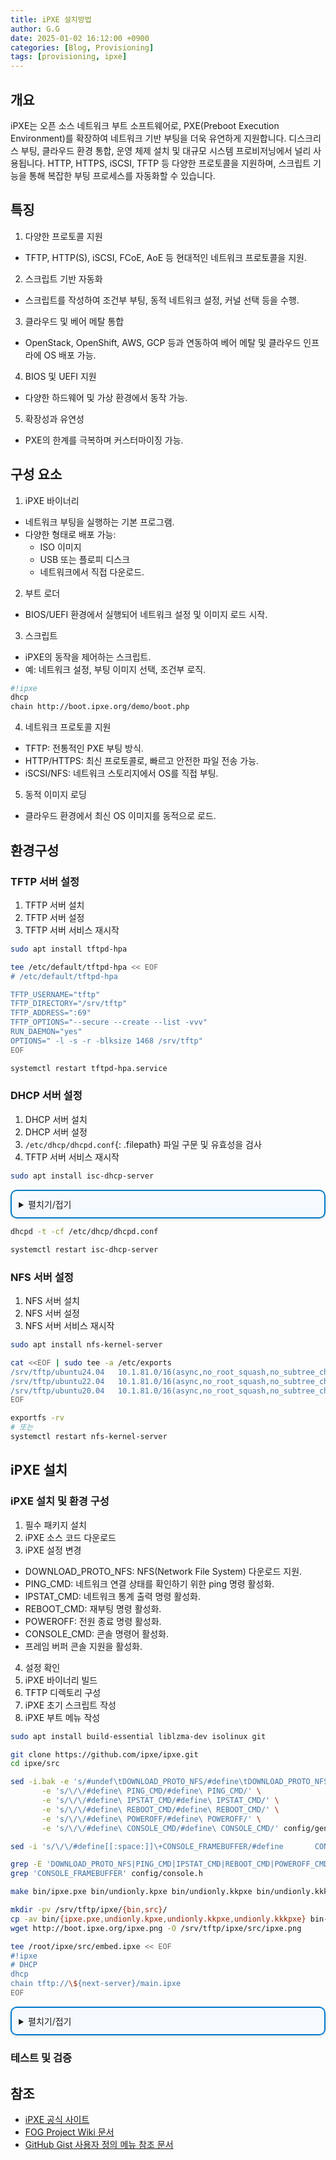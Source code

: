 ```yaml
---
title: iPXE 설치방법
author: G.G
date: 2025-01-02 16:12:00 +0900
categories: [Blog, Provisioning]
tags: [provisioning, ipxe]
---
```


## 개요
iPXE는 오픈 소스 네트워크 부트 소프트웨어로, PXE(Preboot Execution Environment)를 확장하여 네트워크 기반 부팅을 더욱 유연하게 지원합니다. 디스크리스 부팅, 클라우드 환경 통합, 운영 체제 설치 및 대규모 시스템 프로비저닝에서 널리 사용됩니다. HTTP, HTTPS, iSCSI, TFTP 등 다양한 프로토콜을 지원하며, 스크립트 기능을 통해 복잡한 부팅 프로세스를 자동화할 수 있습니다.

## 특징
1. 다양한 프로토콜 지원
- TFTP, HTTP(S), iSCSI, FCoE, AoE 등 현대적인 네트워크 프로토콜을 지원.

2. 스크립트 기반 자동화
- 스크립트를 작성하여 조건부 부팅, 동적 네트워크 설정, 커널 선택 등을 수행.

3. 클라우드 및 베어 메탈 통합
- OpenStack, OpenShift, AWS, GCP 등과 연동하여 베어 메탈 및 클라우드 인프라에 OS 배포 가능.

4. BIOS 및 UEFI 지원
- 다양한 하드웨어 및 가상 환경에서 동작 가능.

5. 확장성과 유연성
- PXE의 한계를 극복하며 커스터마이징 가능.

## 구성 요소
1. iPXE 바이너리
- 네트워크 부팅을 실행하는 기본 프로그램.
- 다양한 형태로 배포 가능:
  - ISO 이미지
  - USB 또는 플로피 디스크
  - 네트워크에서 직접 다운로드.

2. 부트 로더
- BIOS/UEFI 환경에서 실행되어 네트워크 설정 및 이미지 로드 시작.

3. 스크립트
- iPXE의 동작을 제어하는 스크립트.
- 예: 네트워크 설정, 부팅 이미지 선택, 조건부 로직.

```bash
#!ipxe
dhcp
chain http://boot.ipxe.org/demo/boot.php
```

4. 네트워크 프로토콜 지원
- TFTP: 전통적인 PXE 부팅 방식.
- HTTP/HTTPS: 최신 프로토콜로, 빠르고 안전한 파일 전송 가능.
- iSCSI/NFS: 네트워크 스토리지에서 OS를 직접 부팅.

5. 동적 이미지 로딩
- 클라우드 환경에서 최신 OS 이미지를 동적으로 로드.

## 환경구성

### TFTP 서버 설정
1. TFTP 서버 설치
2. TFTP 서버 설정
3. TFTP 서버 서비스 재시작

```bash
sudo apt install tftpd-hpa
```

```bash
tee /etc/default/tftpd-hpa << EOF
# /etc/default/tftpd-hpa

TFTP_USERNAME="tftp"
TFTP_DIRECTORY="/srv/tftp"
TFTP_ADDRESS=":69"
TFTP_OPTIONS="--secure --create --list -vvv"
RUN_DAEMON="yes"
OPTIONS=" -l -s -r -blksize 1468 /srv/tftp"
EOF
```

```bash
systemctl restart tftpd-hpa.service
```

### DHCP 서버 설정
1. DHCP 서버 설치
2. DHCP 서버 설정
3. `/etc/dhcp/dhcpd.conf`{: .filepath} 파일 구문 및 유효성을 검사
4. TFTP 서버 서비스 재시작

```bash
sudo apt install isc-dhcp-server
```

<details markdown="block" style="margin: 1em 0; padding: 0.8em; border: 2px solid #007acc; border-radius: 10px; background-color: #f5faff; box-shadow: 0 2px 5px rgba(0, 0, 0, 0.1);">
  <summary>
    펼치기/접기
  </summary>

```bash
IPADD=$(hostname -I | awk '{print $1}')
IPGW=$(ip route | grep default | head -n 1 | awk '{print $3}')
IPADD_PREFIX=$(echo $IPADD | sed 's/\.[0-9]*$//')

cat << EOF >> /etc/dhcp/dhcpd.conf
option space PXE;
option PXE.mtftp-ip    code 1 = ip-address;
option PXE.mtftp-cport code 2 = unsigned integer 16;
option PXE.mtftp-sport code 3 = unsigned integer 16;
option PXE.mtftp-tmout code 4 = unsigned integer 8;
option PXE.mtftp-delay code 5 = unsigned integer 8;
option arch code 93 = unsigned integer 16; # RFC4578

use-host-decl-names on;
ddns-update-style interim;
ignore client-updates;
next-server 10.1.81.3;
authoritative;

subnet 10.1.0.0 netmask 255.255.0.0 {
    option routers $IPGW;
    option subnet-mask 255.255.0.0;
    option domain-name-servers 1.1.1.1, 8.8.8.8;
    option time-offset 32400;     # Timezone: Asia/Seoul
    default-lease-time 600;
    max-lease-time 7200;
    range $IPADD_PREFIX.100 $IPADD_PREFIX.200;
    next-server 10.1.81.3;
 
    class "UEFI-32-1" {
    match if substring(option vendor-class-identifier, 0, 20) = "PXEClient:Arch:00006";
    filename "ipxe/bin/ipxe.efi";
    }

    class "UEFI-32-2" {
    match if substring(option vendor-class-identifier, 0, 20) = "PXEClient:Arch:00002";
     filename "ipxe/bin/ipxe.efi";
    }

    class "UEFI-64-1" {
    match if substring(option vendor-class-identifier, 0, 20) = "PXEClient:Arch:00007";
     filename "ipxe/bin/ipxe.efi";
    }

    class "UEFI-64-2" {
    match if substring(option vendor-class-identifier, 0, 20) = "PXEClient:Arch:00008";
    filename "ipxe/bin/ipxe.efi";
    }

    class "UEFI-64-3" {
    match if substring(option vendor-class-identifier, 0, 20) = "PXEClient:Arch:00009";
     filename "ipxe/bin/ipxe.efi";
    }

    class "Legacy" {
    match if substring(option vendor-class-identifier, 0, 20) = "PXEClient:Arch:00000";
    filename "ipxe/bin/undionly.kkpxe";
    }
}
EOF
```

</details>

```bash
dhcpd -t -cf /etc/dhcp/dhcpd.conf
```

```bash
systemctl restart isc-dhcp-server
```

### NFS 서버 설정
1. NFS 서버 설치
2. NFS 서버 설정
4. NFS 서버 서비스 재시작

```bash
sudo apt install nfs-kernel-server
```

```bash
cat <<EOF | sudo tee -a /etc/exports
/srv/tftp/ubuntu24.04   10.1.81.0/16(async,no_root_squash,no_subtree_check,ro)
/srv/tftp/ubuntu22.04   10.1.81.0/16(async,no_root_squash,no_subtree_check,ro)
/srv/tftp/ubuntu20.04   10.1.81.0/16(async,no_root_squash,no_subtree_check,ro)
EOF
```

```bash
exportfs -rv
# 또는
systemctl restart nfs-kernel-server
```

## iPXE 설치

### iPXE 설치 및 환경 구성
1. 필수 패키지 설치
2. iPXE 소스 코드 다운로드
3. iPXE 설정 변경
- DOWNLOAD_PROTO_NFS: NFS(Network File System) 다운로드 지원.
- PING_CMD: 네트워크 연결 상태를 확인하기 위한 ping 명령 활성화.
- IPSTAT_CMD: 네트워크 통계 출력 명령 활성화.
- REBOOT_CMD: 재부팅 명령 활성화.
- POWEROFF: 전원 종료 명령 활성화.
- CONSOLE_CMD: 콘솔 명령어 활성화.
- 프레임 버퍼 콘솔 지원을 활성화.
4. 설정 확인
5. iPXE 바이너리 빌드
6. TFTP 디렉토리 구성
7. iPXE 초기 스크립트 작성
8. iPXE 부트 메뉴 작성

```bash
sudo apt install build-essential liblzma-dev isolinux git
```

```bash
git clone https://github.com/ipxe/ipxe.git
cd ipxe/src
```

```bash
sed -i.bak -e 's/#undef\tDOWNLOAD_PROTO_NFS/#define\tDOWNLOAD_PROTO_NFS/' \
       -e 's/\/\/#define\ PING_CMD/#define\ PING_CMD/' \
       -e 's/\/\/#define\ IPSTAT_CMD/#define\ IPSTAT_CMD/' \
       -e 's/\/\/#define\ REBOOT_CMD/#define\ REBOOT_CMD/' \
       -e 's/\/\/#define\ POWEROFF/#define\ POWEROFF/' \
       -e 's/\/\/#define\ CONSOLE_CMD/#define\ CONSOLE_CMD/' config/general.h
```

```bash
sed -i 's/\/\/#define[[:space:]]\+CONSOLE_FRAMEBUFFER/#define       CONSOLE_FRAMEBUFFER/' config/console.h
```

```bash
grep -E 'DOWNLOAD_PROTO_NFS|PING_CMD|IPSTAT_CMD|REBOOT_CMD|POWEROFF_CMD|CONSOLE_CMD/' config/general.h
grep 'CONSOLE_FRAMEBUFFER' config/console.h
```

```bash
make bin/ipxe.pxe bin/undionly.kpxe bin/undionly.kkpxe bin/undionly.kkkpxe bin-x86_64-efi/ipxe.efi EMBED=/root/ipxe/src/embed.ipxe
```

```bash
mkdir -pv /srv/tftp/ipxe/{bin,src}/
cp -av bin/{ipxe.pxe,undionly.kpxe,undionly.kkpxe,undionly.kkkpxe} bin-x86_64-efi/ipxe.efi /srv/tftp/ipxe/bin/
wget http://boot.ipxe.org/ipxe.png -O /srv/tftp/ipxe/src/ipxe.png
```

```bash
tee /root/ipxe/src/embed.ipxe << EOF
#!ipxe
# DHCP
dhcp
chain tftp://\${next-server}/main.ipxe
EOF
```

<details markdown="block" style="margin: 1em 0; padding: 0.8em; border: 2px solid #007acc; border-radius: 10px; background-color: #f5faff; box-shadow: 0 2px 5px rgba(0, 0, 0, 0.1);">
  <summary>
    펼치기/접기
  </summary>

```bash
#!ipxe
# Background Images
console --x 1024 --y 768 --picture ipxe/src/ipxe.png --left 32 --right 32 --top 32 --bottom 48

# Set Color Fonts
set esc:hex 1b
set bold ${esc:string}[1m
set boldoff ${esc:string}[22m
set fg_off ${esc:string}[0m
set fg_red ${esc:string}[31m
set fg_gre ${esc:string}[32m
set fg_cya ${esc:string}[36m
set fg_whi ${esc:string}[37m

# Set NFS strings
set nfs-server          ${next-server}
set nfs-mount           /srv/tftp
set nfs-path            nfs://${nfs-server}${nfs-mount}
set nfs-root            ${nfs-server}:${nfs-mount}

# HTTP and iSCSI
set iscsi-server        ${next-server}
set http-root           http://${next-server}:3259

:start
menu iPXE boot menu options
item --gap --                   ------------------------- Local boot options ------------------------------
item            localboot               Boot to local drive
item --gap --                   ------------------------- Network boot options ----------------------------
item            ubuntu24.04             Install Ubuntu 24.04
item            ubuntu22.04             Install Ubuntu 22.04
item            ubuntu20.04             Install Ubuntu 20.04
item            windows10               Install Windows10
item            restoredisk-u24         Install Clonezilla Restoredisk u24-BareMetal
item            restoredisk-xen24       Install Clonezilla Restoredisk u24-XEN
item            restoredisk-u22         Install Clonezilla Restoredisk u22-BareMetal
item            restoredisk-xen22       Install Clonezilla Restoredisk u22-XEN
item            restoredisk-u20         Install Clonezilla Restoredisk u20-BareMetal
item            restoredisk-xen20       Install Clonezilla Restoredisk u20-XEN
item --gap --                   ------------------------- HPE options -------------------------------------
item            ssa2.60                 Go to HPE Smart Storage Administrator 2.60
item            ssa4.15                 Go to HPE Smart Storage Administrator 4.15
item            gen8                    Go to HPE Service Pack for ProLiant Gen8
item            gen9                    Go to HPE Service Pack for ProLiant Gen9
item --gap --                   ------------------------- Advanced options --------------------------------
item --key c    clonezilla              Go to Clonezilla Live
item --key s    shell                   Go to iPXE Shell
item --key r    reboot                  Reboot
item
item --key x    exit                    Exit iPXE and continue BIOS boot
choose --default localboot --timeout 10000 target && goto ${target}

:localboot
echo ${fg_gre}Continue${fg_off} booting to local drive
goto exit

:shell
echo Type "exit" to return to menu
shell
goto start

:reboot
reboot

:exit
exit

###
### Custom menu entries
###

:clonezilla
kernel clonezilla/live/vmlinuz
initrd clonezilla/live/initrd.img
imgargs vmlinuz boot=live username=user union=overlay components noswap noprompt keyboard-layouts=us locales=en_US.UTF-8 fetch=tftp://${nfs-server}/clonezilla/live/filesystem.squashfs video=1024x768
boot

:restoredisk-u24
kernel clonezilla/live/vmlinuz
initrd clonezilla/live/initrd.img
imgargs vmlinuz boot=live username=user union=overlay config components quiet noswap edd=on nomodeset enforcing=0 noeject fetch=tftp://${nfs-server}/clonezilla/live/filesystem.squashfs ocs_prerun="dhclient -v" ocs_prerun1="echo '1234' | sshfs root@${nfs-server}:/home/partimag /home/partimag -p 22 -o noatime -o ssh_command='ssh -oStrictHostKeyChecking=No' -o password_stdin" ocs_live_run="/usr/sbin/ocs-sr -g auto -e1 auto -e2 -r -j2 -icds -k1 -p reboot restoredisk u24-BareMetal sda" keyboard-layouts=NONE ocs_live_batch="no" locales="en_US.UTF-8" nolocales video=1024x768
boot

:restoredisk-xen24
kernel clonezilla/live/vmlinuz
initrd clonezilla/live/initrd.img
imgargs vmlinuz boot=live username=user union=overlay config components quiet noswap edd=on nomodeset enforcing=0 noeject fetch=tftp://${nfs-server}/clonezilla/live/filesystem.squashfs ocs_prerun="dhclient -v" ocs_prerun1="echo '1234' | sshfs root@${nfs-server}:/home/partimag /home/partimag -p 22 -o noatime -o ssh_command='ssh -oStrictHostKeyChecking=No' -o password_stdin" ocs_live_run="/usr/sbin/ocs-sr -g auto -e1 auto -e2 -r -j2 -icds -k1 -p reboot restoredisk u24-XEN sda" keyboard-layouts=NONE ocs_live_batch="no" locales="en_US.UTF-8" nolocales video=1024x768
boot

:restoredisk-u22
kernel clonezilla/live/vmlinuz
initrd clonezilla/live/initrd.img
imgargs vmlinuz boot=live username=user union=overlay config components quiet noswap edd=on nomodeset enforcing=0 noeject fetch=tftp://${nfs-server}/clonezilla/live/filesystem.squashfs ocs_prerun="dhclient -v" ocs_prerun1="echo '1234' | sshfs root@${nfs-server}:/home/partimag /home/partimag -p 22 -o noatime -o ssh_command='ssh -oStrictHostKeyChecking=No' -o password_stdin" ocs_live_run="/usr/sbin/ocs-sr -g auto -e1 auto -e2 -r -j2 -icds -k1 -p reboot restoredisk u22-BareMetal sda" keyboard-layouts=NONE ocs_live_batch="no" locales="en_US.UTF-8" nolocales video=1024x768
boot

:restoredisk-xen22
kernel clonezilla/live/vmlinuz
initrd clonezilla/live/initrd.img
imgargs vmlinuz boot=live username=user union=overlay config components quiet noswap edd=on nomodeset enforcing=0 noeject fetch=tftp://${nfs-server}/clonezilla/live/filesystem.squashfs ocs_prerun="dhclient -v" ocs_prerun1="echo '1234' | sshfs root@${nfs-server}:/home/partimag /home/partimag -p 22 -o noatime -o ssh_command='ssh -oStrictHostKeyChecking=No' -o password_stdin" ocs_live_run="/usr/sbin/ocs-sr -g auto -e1 auto -e2 -r -j2 -icds -k1 -p reboot restoredisk u22-XEN sda" keyboard-layouts=NONE ocs_live_batch="no" locales="en_US.UTF-8" nolocales video=1024x768
boot

:restoredisk-u20
kernel clonezilla/live/vmlinuz
initrd clonezilla/live/initrd.img
imgargs vmlinuz boot=live username=user union=overlay config components quiet noswap edd=on nomodeset enforcing=0 noeject fetch=tftp://${nfs-server}/clonezilla/live/filesystem.squashfs ocs_prerun="dhclient -v" ocs_prerun1="echo '1234' | sshfs root@${nfs-server}:/home/partimag /home/partimag -p 22 -o noatime -o ssh_command='ssh -oStrictHostKeyChecking=No' -o password_stdin" ocs_live_run="/usr/sbin/ocs-sr -g auto -e1 auto -e2 -r -j2 -icds -k1 -p reboot restoredisk u20-BareMetal sda" keyboard-layouts=NONE ocs_live_batch="no" locales="en_US.UTF-8" nolocales video=1024x768
boot

:restoredisk-xen20
kernel clonezilla/live/vmlinuz
initrd clonezilla/live/initrd.img
imgargs vmlinuz boot=live username=user union=overlay config components quiet noswap edd=on nomodeset enforcing=0 noeject fetch=tftp://${nfs-server}/clonezilla/live/filesystem.squashfs ocs_prerun="dhclient -v" ocs_prerun1="echo '1234' | sshfs root@${nfs-server}:/home/partimag /home/partimag -p 22 -o noatime -o ssh_command='ssh -oStrictHostKeyChecking=No' -o password_stdin" ocs_live_run="/usr/sbin/ocs-sr -g auto -e1 auto -e2 -r -j2 -icds -k1 -p reboot restoredisk u20-XEN sda" keyboard-layouts=NONE ocs_live_batch="no" locales="en_US.UTF-8" nolocales video=1024x768
boot

:ubuntu22.04
kernel ubuntu22.04/casper/vmlinuz
initrd ubuntu22.04/casper/initrd
imgargs vmlinuz initrd=initrd ip=dhcp nfsroot=${nfs-root}/ubuntu24.04 netboot=nfs boot=casper maybe-ubiquity quiet splash video=1024x768 --- 
boot

:ubuntu22.04
kernel ubuntu22.04/casper/vmlinuz
initrd ubuntu22.04/casper/initrd
imgargs vmlinuz initrd=initrd ip=dhcp nfsroot=${nfs-root}/ubuntu22.04 netboot=nfs boot=casper maybe-ubiquity quiet splash video=1024x768 --- 
boot

:ubuntu20.04
kernel ubuntu20.04/casper/vmlinuz
initrd ubuntu20.04/casper/initrd
imgargs vmlinuz initrd=initrd ip=dhcp nfsroot=${nfs-root}/ubuntu20.04 netboot=nfs boot=casper maybe-ubiquity quiet splash video=1024x768
boot

:ssa2.60
kernel ssa2.60/system/vmlinuz
initrd ssa2.60/system/initrd.img
imgargs vmlinuz initrd=initrd.img media=cdrom rw root=/dev/ram0 ramdisk_size=257144 init=/bin/init loglevel=3 ide=nodma ide=noraid pnpbios=off splash=silent showopts TYPE=MANUAL iso1mnt=/mnt/ssa2.60 iso1=nfs://${nfs-server}/srv/tftp/ssaoffline-2.60-18.0.iso iso1opts=timeo=120,nolock,bg,ro video=1024x768
boot

:ssa4.15
kernel ssa4.15/system/vmlinuz
initrd ssa4.15/system/initrd.img
imgargs vmlinuz initrd=initrd.img media=cdrom rw root=/dev/ram0 ramdisk_size=257144 init=/bin/init loglevel=3 ide=nodma ide=noraid pnpbios=off splash=silent showopts TYPE=MANUAL iso1mnt=/mnt/ssa4.15 iso1=nfs://${nfs-server}/srv/tftp/ssaoffline-4.15-6.0.iso iso1opts=timeo=120,nolock,bg,ro video=1024x768
boot

:gen8
kernel spp8/system/vmlinuz
initrd spp8/system/initrd.img
imgargs vmlinuz initrd=initrd.img media=net root=/dev/ram0 splash quiet hp_fibre showopts TYPE=AUTOMATIC AUTOPOWEROFFONSUCCESS=no AUTOREBOOTONSUCCESS=yes iso1=nfs://${nfs-server}/srv/tftp/spp8/spp8.iso iso1mnt=/mnt/bootdevice video=1024x768
boot

:gen9
kernel spp9/system/vmlinuz
initrd spp9/system/initrd.img
imgargs vmlinuz initrd=initrd.img media=net root=/dev/ram0 splash quiet hp_fibre showopts TYPE=AUTOMATIC AUTOPOWEROFFONSUCCESS=no AUTOREBOOTONSUCCESS=yes iso1=nfs://${nfs-server}/srv/tftp/spp9/spp9.iso iso1mnt=/mnt/bootdevice video=1024x768
boot
```

</details>

### 테스트 및 검증

## 참조
- [iPXE 공식 사이트](https://ipxe.org/)
- [FOG Project Wiki 문서](https://wiki.fogproject.org/wiki/index.php/BIOS_and_UEFI_Co-Existence)
- [GitHub Gist 사용자 정의 메뉴 참조 문서](https://gist.github.com/rikka0w0/50895b82cbec8a3a1e8c7707479824c1)

